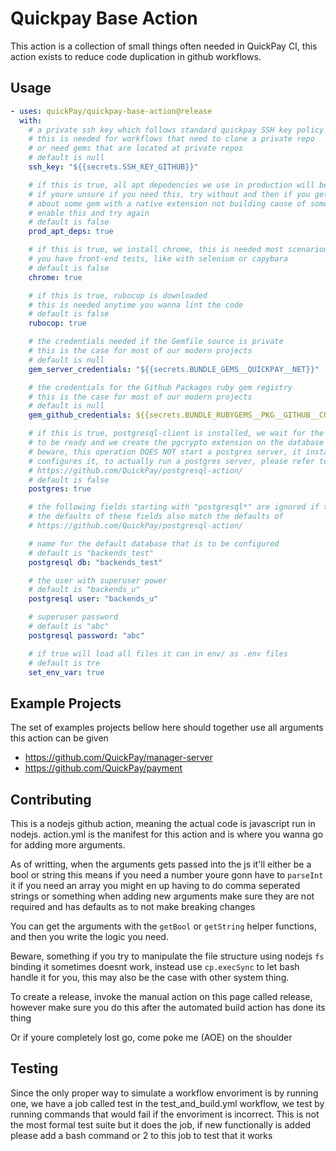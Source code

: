 # Quickpay Base Action
This action is a collection of small things often needed in QuickPay CI, this action exists to reduce code duplication in github workflows.

## Usage
```yaml
- uses: quickPay/quickpay-base-action@release
  with:
    # a private ssh key which follows standard quickpay SSH key policy
    # this is needed for workflows that need to clone a private repo
    # or need gems that are located at private repos
    # default is null
    ssh_key: "${{secrets.SSH_KEY_GITHUB}}"

    # if this is true, all apt depedencies we use in production will be installed as well
    # if youre unsure if you need this, try without and then if you get an error
    # about some gem with a native extension not building cause of some c++ header file
    # enable this and try again
    # default is false
    prod_apt_deps: true

    # if this is true, we install chrome, this is needed most scenarious where
    # you have front-end tests, like with selenium or capybara
    # default is false
    chrome: true

    # if this is true, rubocop is downloaded
    # this is needed anytime you wanna lint the code
    # default is false
    rubocop: true

    # the credentials needed if the Gemfile source is private
    # this is the case for most of our modern projects
    # default is null
    gem_server_credentials: "${{secrets.BUNDLE_GEMS__QUICKPAY__NET}}"

    # the credentials for the Github Packages ruby gem registry
    # this is the case for most of our modern projects
    # default is null
    gem_github_credentials: ${{secrets.BUNDLE_RUBYGEMS__PKG__GITHUB__COM}}

    # if this is true, postgresql-client is installed, we wait for the postgres server
    # to be ready and we create the pgcrypto extension on the database
    # beware, this operation DOES NOT start a postgres server, it installs the client and
    # configures it, to actually run a postgres server, please refer to this action 
    # https://github.com/QuickPay/postgresql-action/
    # default is false
    postgres: true

    # the following fields starting with "postgresql*" are ignored if the above field is false
    # the defaults of these fields also match the defaults of 
    # https://github.com/QuickPay/postgresql-action/

    # name for the default database that is to be configured
    # default is "backends_test"
    postgresql db: "backends_test"

    # the user with superuser power
    # default is "backends_u"
    postgresql user: "backends_u"

    # superuser password
    # default is "abc"
    postgresql password: "abc"

    # if true will load all files it can in env/ as .env files
    # default is tre
    set_env_var: true
```

## Example Projects
The set of examples projects bellow here should together use all arguments this action can be given

- https://github.com/QuickPay/manager-server
- https://github.com/QuickPay/payment

## Contributing
This is a nodejs github action, meaning the actual code is javascript run in nodejs.
action.yml is the manifest for this action and is where you wanna go for adding more arguments.

As of writting, when the arguments gets passed into the js it'll either be a bool or string
this means if you need a number youre gonn have to `parseInt` it
if you need an array you might en up having to do comma seperated strings or something
when adding new arguments make sure they are not required and has defaults as to not make breaking changes

You can get the arguments with the `getBool` or `getString` helper functions,
and then you write the logic you need.

Beware, something if you try to manipulate the file structure using nodejs `fs` binding it sometimes doesnt work,
instead use `cp.execSync` to let bash handle it for you, this may also be the case with other system thing.

To create a release, invoke the manual action on this page called release, however make sure you do this after the automated build action has done its thing

Or if youre completely lost go, come poke me (AOE) on the shoulder 

## Testing
Since the only proper way to simulate a workflow envoriment is by running one, we have a job called test in the test_and_build.yml workflow, we test by running commands that would fail if the envoriment is incorrect. This is not the most formal test suite but it does the job, if new functionally is added please add a bash command or 2 to this job to test that it works
